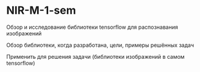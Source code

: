 # NIR-M-1-sem

Обзор и исследование библиотеки tensorflow для распознавания изображений

Обзор библиотеки, когда разработана, цели, примеры решённых задач

Применить для решения задачи (библиотеки изображений в самом tensorflow)